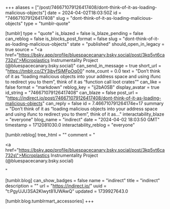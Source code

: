 +++
aliases = ["/post/746671079126417408/dont-think-of-it-as-loading-malicious-objects"]
date = 2024-04-02T18:03:50Z
id = "746671079126417408"
slug = "dont-think-of-it-as-loading-malicious-objects"
type = "tumblr-quote"

[tumblr]
type = "quote"
is_blazed = false
is_blaze_pending = false
can_reblog = false
is_blocks_post_format = false
slug = "dont-think-of-it-as-loading-malicious-objects"
state = "published"
should_open_in_legacy = true
source = "<a href=\"https://bsky.app/profile/bluespacecanary.bsky.social/post/3kp5vt6ca732s\">Microplastics Instrumentality Project (@bluespacecanary.bsky.social)</a>"
can_send_in_message = true
short_url = "https://tmblr.co/ZY3jbyfSjMFpOq00"
note_count = 0.0
text = "Don&rsquo;t think of it as &ldquo;loading malicious objects into your address space and using ifunc to redirect you to them&rdquo;, think of it as &ldquo;function call loot crates&rdquo;"
can_like = false
format = "markdown"
reblog_key = "ij2bA0SB"
display_avatar = true
id_string = "746671079126417408"
can_blaze = false
post_url = "https://indirect.io/post/746671079126417408/dont-think-of-it-as-loading-malicious-objects"
can_reply = false
id = 7.466710791264174e+17
summary = "Don’t think of it as “loading malicious objects into your address space and using ifunc to redirect you to them”, think of it as..."
interactability_blaze = "everyone"
blog_name = "indirect"
date = "2024-04-02 18:03:50 GMT"
timestamp = 1712081030.0
interactability_reblog = "everyone"

[tumblr.reblog]
tree_html = ""
comment = "<p><a href=\"https://bsky.app/profile/bluespacecanary.bsky.social/post/3kp5vt6ca732s\">Microplastics Instrumentality Project (@bluespacecanary.bsky.social)</a></p>"

[tumblr.blog]
can_show_badges = false
name = "indirect"
title = "indirect"
description = ""
url = "https://indirect.io/"
uuid = "t:PgyUJU3SA2Klwyt81UWAwQ"
updated = 1739927643.0

[tumblr.blog.tumblrmart_accessories]
+++
